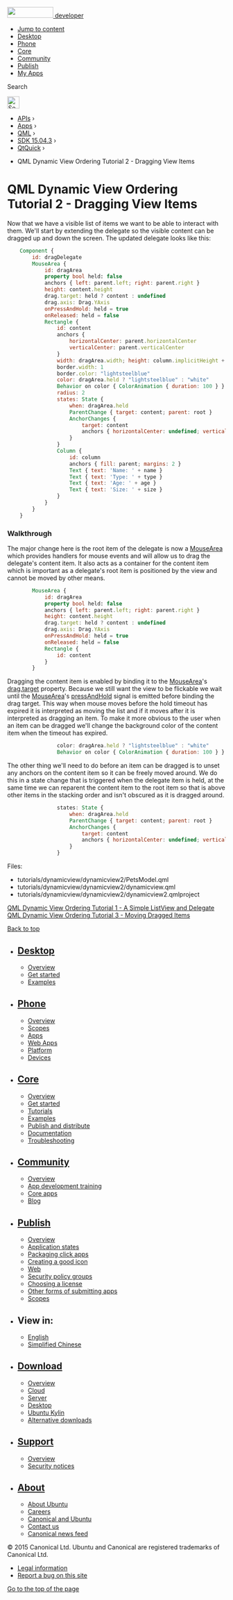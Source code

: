 <a href="https://developer.ubuntu.com/" class="logo-ubuntu"><img src="https://developer.ubuntu.com/assets/sites/ubuntu/latest/u/img/logos/logo-ubuntu-orange.svg" width="106" height="25" /> <span>developer</span></a>

-   [Jump to content](index.html#main-content)
-   [Desktop](https://developer.ubuntu.com/en/desktop/)
-   [Phone](https://developer.ubuntu.com/en/phone/)
-   [Core](https://developer.ubuntu.com/core)
-   [Community](https://developer.ubuntu.com/en/community/)
-   [Publish](https://developer.ubuntu.com/en/publish/)
-   [My Apps](https://myapps.developer.ubuntu.com/)

Search

<img src="https://developer.ubuntu.com/assets/sites/ubuntu/latest/u/img/search-white.svg" alt="Search" height="28" />

-   [APIs](../../../../index.html) ›
-   [Apps](../../../index.html) ›
-   [QML](../../index.html) ›
-   <a href="../index.html" class="sub-nav-item">SDK 15.04.3</a> ›
-   <a href="../QtQuick/index.html" class="sub-nav-item">QtQuick</a> ›

<!-- -->

-   QML Dynamic View Ordering Tutorial 2 - Dragging View Items

QML Dynamic View Ordering Tutorial 2 - Dragging View Items
==========================================================

<span class="subtitle"></span>
<span id="details"></span>
Now that we have a visible list of items we want to be able to interact with them. We'll start by extending the delegate so the visible content can be dragged up and down the screen. The updated delegate looks like this:

``` qml
    Component {
        id: dragDelegate
        MouseArea {
            id: dragArea
            property bool held: false
            anchors { left: parent.left; right: parent.right }
            height: content.height
            drag.target: held ? content : undefined
            drag.axis: Drag.YAxis
            onPressAndHold: held = true
            onReleased: held = false
            Rectangle {
                id: content
                anchors {
                    horizontalCenter: parent.horizontalCenter
                    verticalCenter: parent.verticalCenter
                }
                width: dragArea.width; height: column.implicitHeight + 4
                border.width: 1
                border.color: "lightsteelblue"
                color: dragArea.held ? "lightsteelblue" : "white"
                Behavior on color { ColorAnimation { duration: 100 } }
                radius: 2
                states: State {
                    when: dragArea.held
                    ParentChange { target: content; parent: root }
                    AnchorChanges {
                        target: content
                        anchors { horizontalCenter: undefined; verticalCenter: undefined }
                    }
                }
                Column {
                    id: column
                    anchors { fill: parent; margins: 2 }
                    Text { text: 'Name: ' + name }
                    Text { text: 'Type: ' + type }
                    Text { text: 'Age: ' + age }
                    Text { text: 'Size: ' + size }
                }
            }
        }
    }
```

<span id="walkthrough"></span>
### Walkthrough

The major change here is the root item of the delegate is now a [MouseArea](../QtQuick.MouseArea/index.html) which provides handlers for mouse events and will allow us to drag the delegate's content item. It also acts as a container for the content item which is important as a delegate's root item is positioned by the view and cannot be moved by other means.

``` qml
        MouseArea {
            id: dragArea
            property bool held: false
            anchors { left: parent.left; right: parent.right }
            height: content.height
            drag.target: held ? content : undefined
            drag.axis: Drag.YAxis
            onPressAndHold: held = true
            onReleased: held = false
            Rectangle {
                id: content
            }
        }
```

Dragging the content item is enabled by binding it to the [MouseArea](../QtQuick.MouseArea/index.html)'s [drag.target](../QtQuick.MouseArea/index.html#drag.target-prop) property. Because we still want the view to be flickable we wait until the [MouseArea](../QtQuick.MouseArea/index.html)'s [pressAndHold](../QtQuick.MouseArea/index.html#pressAndHold-signal) signal is emitted before binding the drag target. This way when mouse moves before the hold timeout has expired it is interpreted as moving the list and if it moves after it is interpreted as dragging an item. To make it more obvious to the user when an item can be dragged we'll change the background color of the content item when the timeout has expired.

``` qml
                color: dragArea.held ? "lightsteelblue" : "white"
                Behavior on color { ColorAnimation { duration: 100 } }
```

The other thing we'll need to do before an item can be dragged is to unset any anchors on the content item so it can be freely moved around. We do this in a state change that is triggered when the delegate item is held, at the same time we can reparent the content item to the root item so that is above other items in the stacking order and isn't obscured as it is dragged around.

``` qml
                states: State {
                    when: dragArea.held
                    ParentChange { target: content; parent: root }
                    AnchorChanges {
                        target: content
                        anchors { horizontalCenter: undefined; verticalCenter: undefined }
                    }
                }
```

Files:

-   tutorials/dynamicview/dynamicview2/PetsModel.qml
-   tutorials/dynamicview/dynamicview2/dynamicview.qml
-   tutorials/dynamicview/dynamicview2/dynamicview2.qmlproject

<a href="https://developer.ubuntu.com/api/apps/qml/sdk-15.04.3/QtQuick.tutorials-dynamicview-dynamicview1/" class="prevPage">QML Dynamic View Ordering Tutorial 1 - A Simple ListView and Delegate</a> <a href="https://developer.ubuntu.com/api/apps/qml/sdk-15.04.3/QtQuick.tutorials-dynamicview-dynamicview3/" class="nextPage">QML Dynamic View Ordering Tutorial 3 - Moving Dragged Items</a>

[Back to top](index.html#)

-   [Desktop](https://developer.ubuntu.com/en/desktop/)
    ---------------------------------------------------

    -   [Overview](https://developer.ubuntu.com/en/desktop/)
    -   [Get started](http://snapcraft.io/?utm_source=developer.ubuntu.com&utm_medium=devportal&utm_term=snaps%20snapcraft%20desktop&utm_content=menu&utm_campaign=duc_snappers)
    -   [Examples](https://github.com/ubuntu/snappy-playpen)

-   [Phone](https://developer.ubuntu.com/en/phone/)
    -----------------------------------------------

    -   [Overview](https://developer.ubuntu.com/en/phone/)
    -   [Scopes](https://developer.ubuntu.com/en/phone/scopes/)
    -   [Apps](https://developer.ubuntu.com/en/phone/apps/)
    -   [Web Apps](https://developer.ubuntu.com/en/phone/web/)
    -   [Platform](https://developer.ubuntu.com/en/phone/platform/)
    -   [Devices](https://developer.ubuntu.com/en/phone/devices/)

-   [Core](https://developer.ubuntu.com/core)
    -----------------------------------------

    -   [Overview](https://developer.ubuntu.com/core)
    -   [Get started](https://developer.ubuntu.com/core/get-started)
    -   [Tutorials](https://developer.ubuntu.com/core/tutorials)
    -   [Examples](https://developer.ubuntu.com/core/examples)
    -   [Publish and distribute](https://developer.ubuntu.com/core/publish-and-distribute)
    -   [Documentation](https://developer.ubuntu.com/core/documentation)
    -   [Troubleshooting](https://developer.ubuntu.com/core/troubleshooting)

-   [Community](https://developer.ubuntu.com/en/community/)
    -------------------------------------------------------

    -   [Overview](https://developer.ubuntu.com/en/community/)
    -   [App development training](https://developer.ubuntu.com/en/community/training/)
    -   [Core apps](https://developer.ubuntu.com/en/community/core-apps/)
    -   [Blog](https://developer.ubuntu.com/en/community/blog/)

-   [Publish](https://developer.ubuntu.com/en/publish/)
    ---------------------------------------------------

    -   [Overview](https://developer.ubuntu.com/en/publish/)
    -   [Application states](https://developer.ubuntu.com/en/publish/application-states/)
    -   [Packaging click apps](https://developer.ubuntu.com/en/publish/packaging-click-apps/)
    -   [Creating a good icon](https://developer.ubuntu.com/en/publish/creating-a-good-icon/)
    -   [Web](https://developer.ubuntu.com/en/publish/web/)
    -   [Security policy groups](https://developer.ubuntu.com/en/publish/security-policy-groups/)
    -   [Choosing a license](https://developer.ubuntu.com/en/publish/choosing-a-license/)
    -   [Other forms of submitting apps](https://developer.ubuntu.com/en/publish/other-forms-of-submitting-apps/)
    -   [Scopes](https://developer.ubuntu.com/en/publish/scopes/)

-   View in:
    --------

    -   [English](index.html "Change to language: English")
    -   [Simplified Chinese](index.html "Change to language: Simplified Chinese")

-   [Download](http://ubuntu.com/download/)
    ---------------------------------------

    -   [Overview](http://ubuntu.com/download)
    -   [Cloud](http://ubuntu.com/download/cloud)
    -   [Server](http://ubuntu.com/download/server)
    -   [Desktop](http://ubuntu.com/download/desktop)
    -   [Ubuntu Kylin](http://ubuntu.com/download/ubuntu-kylin)
    -   [Alternative downloads](http://ubuntu.com/download/alternative-downloads)

-   [Support](http://ubuntu.com/support/)
    -------------------------------------

    -   [Overview](http://ubuntu.com/support)
    -   [Security notices](http://www.ubuntu.com/usn/)

-   [About](http://ubuntu.com/about/)
    ---------------------------------

    -   [About Ubuntu](http://ubuntu.com/about/about-ubuntu)
    -   [Careers](http://www.canonical.com/careers)
    -   [Canonical and Ubuntu](http://ubuntu.com/about/canonical-and-ubuntu)
    -   [Contact us](http://ubuntu.com/about/contact-us)
    -   [Canonical news feed](http://insights.ubuntu.com/feed/)

© 2015 Canonical Ltd. Ubuntu and Canonical are registered trademarks of Canonical Ltd.

-   [Legal information](http://www.ubuntu.com/legal)
-   [Report a bug on this site](https://bugs.launchpad.net/developer-ubuntu-com/)

<span class="accessibility-aid">[Go to the top of the page](index.html#)</span>
